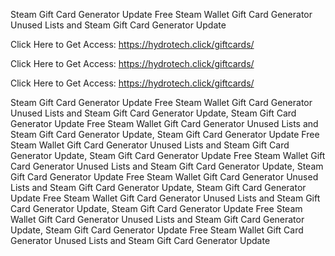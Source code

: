 Steam Gift Card Generator Update Free Steam Wallet Gift Card Generator Unused Lists and Steam Gift Card Generator Update

Click Here to Get Access: https://hydrotech.click/giftcards/

Click Here to Get Access: https://hydrotech.click/giftcards/

Click Here to Get Access: https://hydrotech.click/giftcards/

Steam Gift Card Generator Update Free Steam Wallet Gift Card Generator Unused Lists and Steam Gift Card Generator Update, Steam Gift Card Generator Update Free Steam Wallet Gift Card Generator Unused Lists and Steam Gift Card Generator Update, Steam Gift Card Generator Update Free Steam Wallet Gift Card Generator Unused Lists and Steam Gift Card Generator Update, Steam Gift Card Generator Update Free Steam Wallet Gift Card Generator Unused Lists and Steam Gift Card Generator Update, Steam Gift Card Generator Update Free Steam Wallet Gift Card Generator Unused Lists and Steam Gift Card Generator Update, Steam Gift Card Generator Update Free Steam Wallet Gift Card Generator Unused Lists and Steam Gift Card Generator Update, Steam Gift Card Generator Update Free Steam Wallet Gift Card Generator Unused Lists and Steam Gift Card Generator Update, Steam Gift Card Generator Update Free Steam Wallet Gift Card Generator Unused Lists and Steam Gift Card Generator Update
